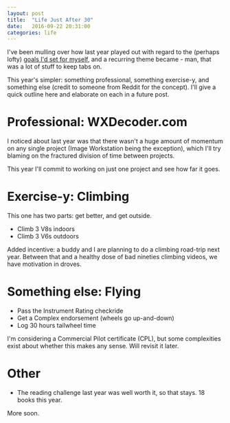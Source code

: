 ```yaml
---
layout: post
title:  "Life Just After 30"
date:   2016-09-22 20:31:00
categories: life
---
```


I've been mulling over how last year played out with regard to the
(perhaps lofty) [goals I'd set for myself][goals], and a recurring theme became - man, that was
a lot of stuff to keep tabs on.

This year's simpler: something professional, something exercise-y, and something else (credit to someone from
Reddit for the concept). I'll give a quick outline here and elaborate on each in a future post.

# Professional: WXDecoder.com

I noticed about last year was that there wasn't a huge amount of momentum on any single
project (Image Workstation being the exception), which I'll try blaming on the
fractured division of time between projects.

This year I'll commit to working on just one project and see how far it goes.

# Exercise-y: Climbing

This one has two parts: get better, and get outside.

 - Climb 3 V8s indoors
 - Climb 3 V6s outdoors

Added incentive: a buddy and I are planning to do a climbing road-trip next year. Between that and a
healthy dose of bad nineties climbing videos, we have motivation in droves.

# Something else: Flying

 - Pass the Instrument Rating checkride
 - Get a Complex endorsement (wheels go up-and-down)
 - Log 30 hours tailwheel time

I'm considering a Commercial Pilot certificate (CPL), but some complexities exist about whether
this makes any sense. Will revisit it later.

# Other

 - The reading challenge last year was well worth it, so that stays. 18 books this year.

More soon.

[goals]: /programming/2015/08/25/life-before-30.html
[retrospective]: /life/2016/08/21/life-before-30-retrospective.html
